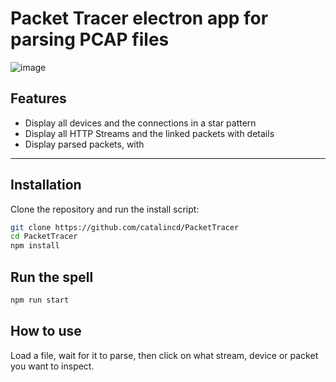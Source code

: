 # Packet Tracer electron app for parsing PCAP files
![image](https://github.com/user-attachments/assets/c28eeb03-2541-46f7-859c-06b559d7ee49)

## Features

- Display all devices and the connections in a star pattern
- Display all HTTP Streams and the linked packets with details
- Display parsed packets, with 

---

## Installation

Clone the repository and run the install script:

   ```bash
   git clone https://github.com/catalincd/PacketTracer
   cd PacketTracer
   npm install
   ```

## Run the spell
   ```bash
   npm run start
   ```

## How to use
Load a file, wait for it to parse, then click on what stream, device or packet you want to inspect.





